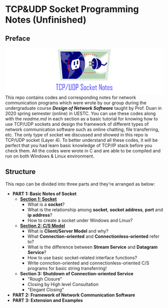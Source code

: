# **TCP&UDP Socket Programming Notes (Unfinished)**

## **Preface**
![image](https://github.com/zobinHuang/TCP-UDP-socket-notes/blob/master/0.diagram/main_page/top_pic.png) \
This repo contains codes and corresponding notes for network communication programs which were wrote by our group during the undergraduate course ***Design of Network Software*** taught by Prof. Duan in 2020 spring semester (online) in UESTC. You can use these codes along with the *readme.md* in each section as a basic tutorial for knowing how to use TCP/UDP sockets and design the framework of different types of network communication software such as online chatting, file transferring, etc. The only type of socket we discussed and showed in this repo is TCP/UDP socket (Layer 4). To better understand all these codes, it will be perfect that you had learn basic knowledge of TCP/IP stack before you check them. All the codes were wrote in C and are able to be compiled and run on both Windows & Linux environment.

## **Structure**
This repo can be divided into three parts and they're arranged as below:
* **PART 1: Basic Notes of Socket**
    * [**Section 1: Socket**](https://github.com/zobinHuang/TCP-UDP-socket-notes/tree/master/1.create_socket)
      * What is a **socket**? 
      * What is the relationship among **socket**, **socket address**, **port** and **ip address**?
      * How to create a socket under Windows and Linux?
    * [**Section 2: C/S Model**](https://github.com/zobinHuang/TCP-UDP-socket-notes/tree/master/2.cs_model) 
      * What is **Client/Server Model** and why? 
      * What **Connection-oriented** and **Connectionless-oriented** refer to? 
      * What is the difference between **Stream Service** and **Datagram Service**?
      * How to use basic socket-related interface functions?
      * Write connction-oriented and connectionless-oriented C/S programs for basic string transferring!
    * **Section 3: Shutdown of Connection-oriented Service**
      * "Rough Closure"
      * Closing by High level Consultation
      * "Elegant Closing"
* **PART 2: Framework of Network Communication Software**
* **PART 3: Extension and Examples**